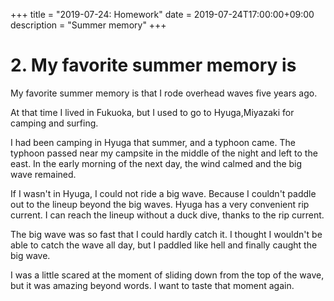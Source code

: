 +++
title =  "2019-07-24: Homework"
date = 2019-07-24T17:00:00+09:00
description = "Summer memory"
+++

# 2. My favorite summer memory is

My favorite summer memory is that I rode overhead waves five years ago.

At that time I lived in Fukuoka,
but I used to go to Hyuga,Miyazaki for camping and surfing.

I had been camping in Hyuga that summer, and a typhoon came.
The typhoon passed near my campsite in the middle of the night and left to the east.
In the early morning of the next day, the wind calmed and the big wave remained.

If I wasn't in Hyuga, I could not ride a big wave.
Because I couldn't paddle out to the lineup beyond the big waves.
Hyuga has a very convenient rip current.
I can reach the lineup without a duck dive, thanks to the rip current.

The big wave was so fast that I could hardly catch it.
I thought I wouldn't be able to catch the wave all day,
but I paddled like hell and finally caught the big wave.

I was a little scared at the moment of sliding down from the top of the wave,
but it was amazing beyond words.
I want to taste that moment again.
